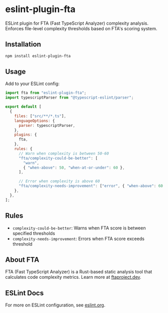 # eslint-plugin-fta

ESLint plugin for FTA (Fast TypeScript Analyzer) complexity analysis. Enforces file-level complexity thresholds based on FTA's scoring system.

## Installation

```bash
npm install eslint-plugin-fta
```

## Usage

Add to your ESLint config:

```js
import fta from "eslint-plugin-fta";
import typescriptParser from "@typescript-eslint/parser";

export default [
  {
    files: ["src/**/*.ts"],
    languageOptions: {
      parser: typescriptParser,
    },
    plugins: {
      fta,
    },
    rules: {
      // Warn when complexity is between 50-60
      "fta/complexity-could-be-better": [
        "warn",
        { "when-above": 50, "when-at-or-under": 60 },
      ],

      // Error when complexity is above 60
      "fta/complexity-needs-improvement": ["error", { "when-above": 60 }],
    },
  },
];
```

## Rules

- `complexity-could-be-better`: Warns when FTA score is between specified thresholds
- `complexity-needs-improvement`: Errors when FTA score exceeds threshold

## About FTA

FTA (Fast TypeScript Analyzer) is a Rust-based static analysis tool that calculates code complexity metrics. Learn more at [ftaproject.dev](https://ftaproject.dev).

## ESLint Docs

For more on ESLint configuration, see [eslint.org](https://eslint.org).
